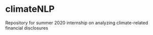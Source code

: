 # climateNLP
Repository for summer 2020 internship on analyzing climate-related financial disclosures
